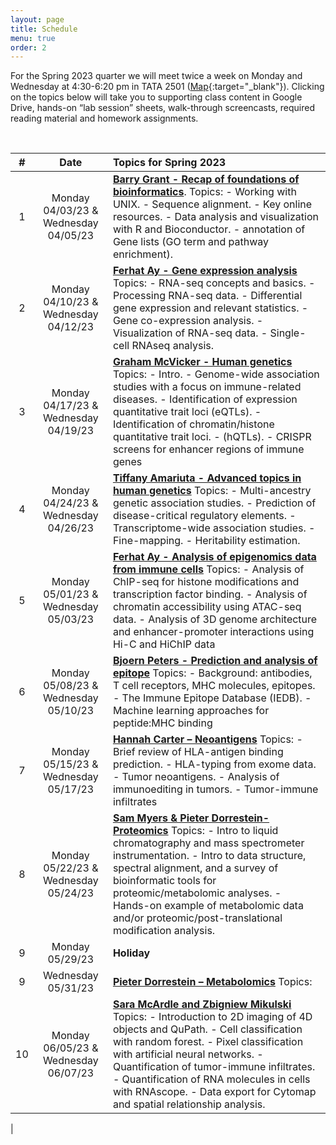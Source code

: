 ```yaml
---
layout: page
title: Schedule
menu: true
order: 2
---
```



For the Spring 2023 quarter we will meet twice a week on Monday and Wednesday at 4:30-6:20 pm in TATA 2501 ([Map](https://goo.gl/maps/Cd8z9Zexx6q){:target="_blank"}). Clicking on the topics below will take you to supporting class content in Google Drive, hands-on “lab session” sheets, walk-through screencasts, required reading material and homework assignments.


<br>

| \# | Date         | Topics for Spring 2023                                                                                                                                                                                                                                                                                                                                                                                                                                                    |
| :-: | :-----------: | :------------------------------------------------------------------------------------------------------------------------------------------------------------------------------------------------------------------------------------------------------------------------------------------------------------------------------------------------------------------------------------------------------------------------------------------------------------------------ |
| 1  | Monday 04/03/23 & Wednesday 04/05/23 | [**Barry Grant - Recap of foundations of bioinformatics**](https://drive.google.com/drive/folders/1p43J8N9MEJ-VpOurQYehkVh-ezT8RdEf). Topics: - Working with UNIX. - Sequence alignment. - Key online resources. - Data analysis and visualization with R and Bioconductor. - annotation of Gene lists (GO term and pathway enrichment).                                                                                                                                               |
| 2  | Monday 04/10/23 & Wednesday 04/12/23 | [**Ferhat Ay - Gene expression analysis**](https://drive.google.com/drive/folders/1CLCchddLnQK2ZnhNp2tWx7bbjwsdJe-m) Topics: - RNA-seq concepts and basics. - Processing RNA-seq data. - Differential gene expression and relevant statistics. - Gene co-expression analysis. - Visualization of RNA-seq data. - Single-cell RNAseq analysis.                                                                                                                                               |
| 3  | Monday 04/17/23 & Wednesday 04/19/23 | [**Graham McVicker - Human genetics**](https://drive.google.com/drive/folders/1FIJCc_fmrYKIrpX_pFyGE-0XOXwSsSaB) Topics: - Intro. - Genome-wide association studies with a focus on immune-related diseases. - Identification of expression quantitative trait loci (eQTLs). - Identification of chromatin/histone quantitative trait loci. - (hQTLs). - CRISPR screens for enhancer regions of immune genes                                                                                                                                                                                                                        |
| 4  | Monday 04/24/23 & Wednesday 04/26/23 | [**Tiffany Amariuta - Advanced topics in human genetics**](https://drive.google.com/drive/folders/1QTvN-es7M84gjmJbEF2zm6bbLSjzW7fb) Topics: - Multi-ancestry genetic association studies. - Prediction of disease-critical regulatory elements. - Transcriptome-wide association studies. - Fine-mapping. - Heritability estimation.                                                                                                      |
| 5  | Monday 05/01/23 & Wednesday 05/03/23 | [**Ferhat Ay - Analysis of epigenomics data from immune cells**](https://drive.google.com/drive/folders/1f3dSdHD_1KsHUAMgq50HixxV7li1Pvka) Topics: - Analysis of ChIP-seq for histone modifications and transcription factor binding. - Analysis of chromatin accessibility using ATAC-seq data. - Analysis of 3D genome architecture and enhancer-promoter interactions using Hi-C and HiChIP data                                                                                                                                                                                                                                                        |
| 6  | Monday 05/08/23 & Wednesday 05/10/23 | [**Bjoern Peters - Prediction and analysis of epitope**](https://drive.google.com/drive/folders/1ZeW7sU088F_ToMKSgtUApRspYH1Y20am) Topics: - Background: antibodies, T cell receptors, MHC molecules, epitopes. - The Immune Epitope Database (IEDB). - Machine learning approaches for peptide:MHC binding                                                                                                                                                                                                                                                                                       |
| 7  | Monday 05/15/23 & Wednesday 05/17/23 | [**Hannah Carter – Neoantigens**](https://drive.google.com/drive/folders/1cOVIMH93SDLfwqgyPGz8sdDs4xwwel9a) Topics: - Brief review of HLA-antigen binding prediction. - HLA-typing from exome data. - Tumor neoantigens. - Analysis of immunoediting in tumors. - Tumor-immune infiltrates                                                                                                                                                                                                                                            |
| 8  | Monday 05/22/23 & Wednesday 05/24/23 | [**Sam Myers & Pieter Dorrestein- Proteomics**](https://drive.google.com/drive/folders/1-lRsOoxWslqso1ce3Zt9cL2k7Fy2rFEA) Topics: - Intro to liquid chromatography and mass spectrometer instrumentation. - Intro to data structure, spectral alignment, and a survey of bioinformatic tools for proteomic/metabolomic analyses. - Hands-on example of metabolomic data and/or proteomic/post-translational modification analysis.                                                                                                                                                                                                             |
| 9 | Monday 05/29/23  | **Holiday**                                                                                                                                                                                                                                             |
| 9 | Wednesday 05/31/23 | [**Pieter Dorrestein – Metabolomics**](https://drive.google.com/drive/folders/1cQ4VLc64HSQEb-xfWx9DgDafB2hsnpLu) Topics:                                                                                                                                                                              |
| 10 | Monday 06/05/23 & Wednesday 06/07/23 | [**Sara McArdle and Zbigniew Mikulski**](https://drive.google.com/drive/folders/1tP3-V7KNqguP6Z2dDOWAbzjCpyTFRL0V) Topics: - Introduction to 2D imaging of 4D objects and QuPath. - Cell classification with random forest. - Pixel classification with artificial neural networks. - Quantification of tumor-immune infiltrates. - Quantification of RNA molecules in cells with RNAscope. - Data export for Cytomap and spatial relationship analysis.   
|                                                                                                                                                                                                                                                                                                                                                                                     
